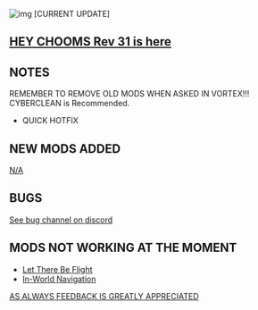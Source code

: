 ![img](https://s11.gifyu.com/images/Cuty-od-Dreams-Logo-YellowUP.png)
[CURRENT UPDATE]

[HEY CHOOMS Rev 31 is here](https://)
-

NOTES
-

REMEMBER TO REMOVE OLD MODS WHEN ASKED IN VORTEX!!! CYBERCLEAN is Recommended.

- QUICK HOTFIX


NEW MODS ADDED 
-

[N/A](https://)

BUGS
-

 [See bug channel on discord]((https://))

MODS NOT WORKING AT THE MOMENT 
-

- [Let There Be Flight](https://www.nexusmods.com/cyberpunk2077/mods/5208)
- [In-World Navigation](https://www.nexusmods.com/cyberpunk2077/mods/4583)

[AS ALWAYS FEEDBACK IS GREATLY APPRECIATED](https://)
